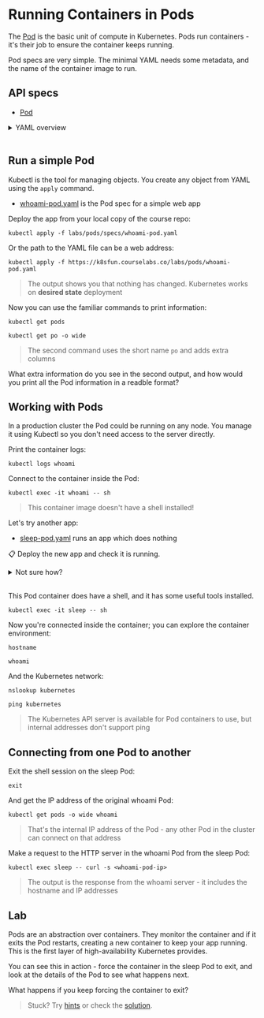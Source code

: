 # Running Containers in Pods

The [Pod]() is the basic unit of compute in Kubernetes. Pods run containers - it's their job to ensure the container keeps running.

Pod specs are very simple. The minimal YAML needs some metadata, and the name of the container image to run.


## API specs

- [Pod](https://kubernetes.io/docs/reference/generated/kubernetes-api/v1.20/#pod-v1-core)

<details>
  <summary>YAML overview</summary>

This is as simple as it gets for a Pod:

```
apiVersion: v1
kind: Pod
metadata:
  name: whoami
spec:
  containers:
    - name: app
      image: sixeyed/whoami:21.04
```

Every Kubernetes resource requires these four fields:

* `apiVersion` - resources are versioned to support backwards compatibility
* `kind` - the type of the object
* `metadata` - collection of additional object data
* `name` - the name of the object

The format of the `spec` field is different for every object type. For Pods, this is the minimum you need:

* `containers`- list of containers to run in the Pod
* `name` - the name of the container
* `image` - the Docker image to run

> Indentation is important in YAML - object fields are nested with spaces. 

</details><br/>

## Run a simple Pod

Kubectl is the tool for managing objects. You create any object from YAML using the `apply` command.

- [whoami-pod.yaml](specs/whoami-pod.yaml) is the Pod spec for a simple web app

Deploy the app from your local copy of the course repo:

```
kubectl apply -f labs/pods/specs/whoami-pod.yaml
```

Or the path to the YAML file can be a web address:

```
kubectl apply -f https://k8sfun.courselabs.co/labs/pods/whoami-pod.yaml
```

> The output shows you that nothing has changed. Kubernetes works on **desired state** deployment

Now you can use the familiar commands to print information:

```
kubectl get pods

kubectl get po -o wide
```

> The second command uses the short name `po` and adds extra columns

What extra information do you see in the second output, and how would you print all the Pod information in a readble format?


## Working with Pods

In a production cluster the Pod could be running on any node. You manage it using Kubectl so you don't need access to the server directly.

Print the container logs:

```
kubectl logs whoami
```

Connect to the container inside the Pod:

```
kubectl exec -it whoami -- sh
```

> This container image doesn't have a shell installed!

Let's try another app:

- [sleep-pod.yaml](specs/sleep-pod.yaml) runs an app which does nothing

📋 Deploy the new app and check it is running.

<details>
  <summary>Not sure how?</summary>

```
kubectl apply -f labs/pods/specs/sleep-pod.yaml

kubectl get pods
```
</details><br/>

This Pod container does have a shell, and it has some useful tools installed.

```
kubectl exec -it sleep -- sh
```

Now you're connected inside the container; you can explore the container environment:

```
hostname

whoami
```

And the Kubernetes network:

```
nslookup kubernetes

ping kubernetes
```

> The Kubernetes API server is available for Pod containers to use, but internal addresses don't support ping

## Connecting from one Pod to another

Exit the shell session on the sleep Pod:

```
exit
```

And get the IP address of the original whoami Pod:

```
kubectl get pods -o wide whoami
```

> That's the internal IP address of the Pod - any other Pod in the cluster can connect on that address

Make a request to the HTTP server in the whoami Pod from the sleep Pod:

```
kubectl exec sleep -- curl -s <whoami-pod-ip>
```

> The output is the response from the whoami server - it includes the  hostname and IP addresses

## Lab

Pods are an abstraction over containers. They monitor the container and if it exits the Pod restarts, creating a new container to keep your app running. This is the first layer of high-availability Kubernetes provides.

You can see this in action - force the container in the sleep Pod to exit, and look at the details of the Pod to see what happens next.

What happens if you keep forcing the container to exit?

> Stuck? Try [hints](hints.md) or check the [solution](solution.md).

